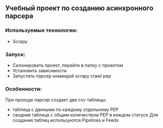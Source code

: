 ## Учебный проект по созданию асинхронного парсера
### Используемые технологии:
- Scrapy
### Запуск:
- Склонировать проект, перейти в папку с проектом
- Установить зависимости
- Запустить парсер командой scrapy crawl pep
### Особенности:
При проходе парсер создает две csv таблицы:
- таблица с данными по каждому отдельному PEP
- сводная таблица с общим количеством PEP в каждом статусе
Для создания таблиц используются Pipelines и Feeds
